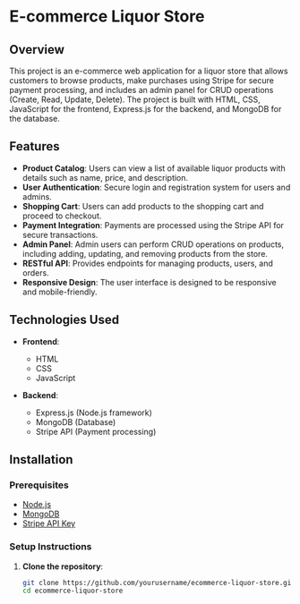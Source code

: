 # E-commerce Liquor Store

## Overview
This project is an e-commerce web application for a liquor store that allows customers to browse products, make purchases using Stripe for secure payment processing, and includes an admin panel for CRUD operations (Create, Read, Update, Delete). The project is built with HTML, CSS, JavaScript for the frontend, Express.js for the backend, and MongoDB for the database.

## Features
- **Product Catalog**: Users can view a list of available liquor products with details such as name, price, and description.
- **User Authentication**: Secure login and registration system for users and admins.
- **Shopping Cart**: Users can add products to the shopping cart and proceed to checkout.
- **Payment Integration**: Payments are processed using the Stripe API for secure transactions.
- **Admin Panel**: Admin users can perform CRUD operations on products, including adding, updating, and removing products from the store.
- **RESTful API**: Provides endpoints for managing products, users, and orders.
- **Responsive Design**: The user interface is designed to be responsive and mobile-friendly.

## Technologies Used
- **Frontend**:
  - HTML
  - CSS
  - JavaScript

- **Backend**:
  - Express.js (Node.js framework)
  - MongoDB (Database)
  - Stripe API (Payment processing)

## Installation

### Prerequisites
- [Node.js](https://nodejs.org/)
- [MongoDB](https://www.mongodb.com/)
- [Stripe API Key](https://stripe.com/docs/keys)

### Setup Instructions

1. **Clone the repository**:
   ```bash
   git clone https://github.com/yourusername/ecommerce-liquor-store.git
   cd ecommerce-liquor-store
